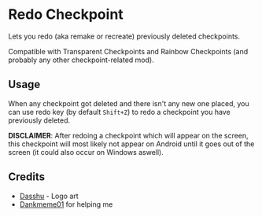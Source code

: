 # Redo Checkpoint

Lets you <cl>redo</c> (aka remake or recreate) previously <cr>deleted</c> <cg>checkpoints</c>.

Compatible with Transparent Checkpoints and <cr>R</c><co>a</c><cg>i</c><cy>n</c><cj>b</c><ca>o</c><cp>w</c> Checkpoints (and probably any other checkpoint-related mod).

## Usage

When any checkpoint got deleted and there isn't any new one placed, you can use redo key (by default `Shift+Z`) to redo a checkpoint you have previously deleted.

**DISCLAIMER**: After redoing a checkpoint which will appear on the screen, this checkpoint will most likely not appear on Android until it goes out of the screen (it could also occur on Windows aswell).

## Credits

- [Dasshu](user:1975253) - Logo art
- [Dankmeme01](https://github.com/dankmeme01) for helping me
